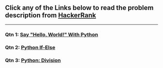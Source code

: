 ## Click any of the Links below to read the problem description from [HackerRank](https://www.hackerrank.com/)

<hr>

### Qtn 1: [Say "Hello, World!" With Python](https://www.hackerrank.com/challenges/py-hello-world/problem?isFullScreen=true)

### Qtn 2: [Python If-Else](https://www.hackerrank.com/challenges/py-if-else/problem?isFullScreen=true)

### Qtn 3: [Python: Division](https://www.hackerrank.com/challenges/python-division/problem?isFullScreen=true)
